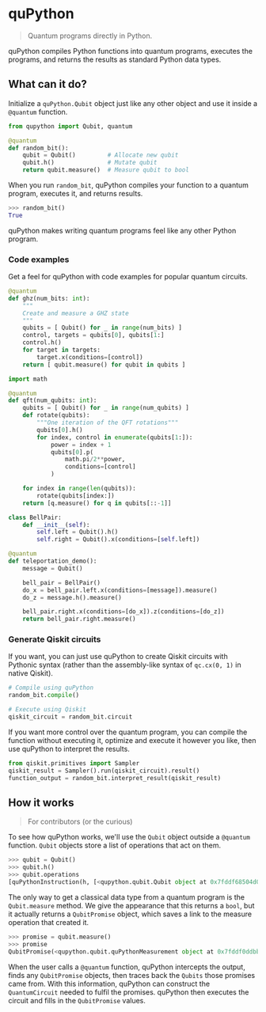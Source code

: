 # quPython

> Quantum programs directly in Python.

quPython compiles Python functions into quantum programs, executes the
programs, and returns the results as standard Python data types.

## What can it do?

Initialize a `quPython.Qubit` object just like any other object and use it
inside a `@quantum` function.

```python
from qupython import Qubit, quantum

@quantum
def random_bit():
    qubit = Qubit()         # Allocate new qubit
    qubit.h()               # Mutate qubit
    return qubit.measure()  # Measure qubit to bool
```

When you run `random_bit`, quPython compiles your function to a quantum
program, executes it, and returns results.

```python
>>> random_bit()
True
```

quPython makes writing quantum programs feel like any other Python program.

### Code examples

Get a feel for quPython with code examples for popular quantum circuits.

```python
@quantum
def ghz(num_bits: int):
    """
    Create and measure a GHZ state
    """
    qubits = [ Qubit() for _ in range(num_bits) ]
    control, targets = qubits[0], qubits[1:]
    control.h()
    for target in targets:
        target.x(conditions=[control])
    return [ qubit.measure() for qubit in qubits ]
```

```python
import math

@quantum
def qft(num_qubits: int):
    qubits = [ Qubit() for _ in range(num_qubits) ]
    def rotate(qubits):
        """One iteration of the QFT rotations"""
        qubits[0].h()
        for index, control in enumerate(qubits[1:]):
            power = index + 1
            qubits[0].p(
                math.pi/2**power,
                conditions=[control]
            )

    for index in range(len(qubits)):
        rotate(qubits[index:])
    return [q.measure() for q in qubits[::-1]]
```

```python
class BellPair:
    def __init__(self):
        self.left = Qubit().h()
        self.right = Qubit().x(conditions=[self.left])

@quantum
def teleportation_demo():
    message = Qubit()

    bell_pair = BellPair()
    do_x = bell_pair.left.x(conditions=[message]).measure()
    do_z = message.h().measure()

    bell_pair.right.x(conditions=[do_x]).z(conditions=[do_z])
    return bell_pair.right.measure()
```

### Generate Qiskit circuits

If you want, you can just use quPython to create Qiskit circuits with Pythonic
syntax (rather than the assembly-like syntax of `qc.cx(0, 1)` in native
Qiskit).

```python
# Compile using quPython
random_bit.compile()

# Execute using Qiskit
qiskit_circuit = random_bit.circuit
```

If you want more control over the quantum program, you can compile the function
without executing it, optimize and execute it however you like, then use
quPython to interpret the results.

```python
from qiskit.primitives import Sampler
qiskit_result = Sampler().run(qiskit_circuit).result()
function_output = random_bit.interpret_result(qiskit_result)
```

## How it works

> For contributors (or the curious)

To see how quPython works, we'll use the `Qubit` object outside a `@quantum`
function. `Qubit` objects store a list of operations that act on them.

```python
>>> qubit = Qubit()
>>> qubit.h()
>>> qubit.operations
[quPythonInstruction(h, [<qupython.qubit.Qubit object at 0x7fddf68504d0>])]
```

The only way to get a classical data type from a quantum program is the
`Qubit.measure` method. We give the appearance that this returns a `bool`, but
it actually returns a `QubitPromise` object, which saves a link to the measure
operation that created it.

```python
>>> promise = qubit.measure()
>>> promise
QubitPromise(<qupython.qubit.quPythonMeasurement object at 0x7fddf0ddbbd0>)
```

When the user calls a `@quantum` function, quPython intercepts the output,
finds any `QubitPromise` objects, then traces back the `Qubits` those promises
came from. With this information, quPython can construct the `QuantumCircuit`
needed to fulfil the promises. quPython then executes the circuit and fills in
the `QubitPromise` values.
